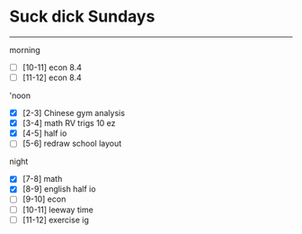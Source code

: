 # Suck dick Sundays
---
morning
- [ ] [10-11] econ 8.4
- [ ] [11-12] econ 8.4

'noon
- [x] [2-3] Chinese gym analysis
- [x] [3-4] math RV trigs 10 ez
- [x] [4-5] half io
- [ ] [5-6] redraw school layout

night
- [x] [7-8] math
- [x] [8-9] english half io
- [ ] [9-10] econ
- [ ] [10-11] leeway time
- [ ] [11-12] exercise ig